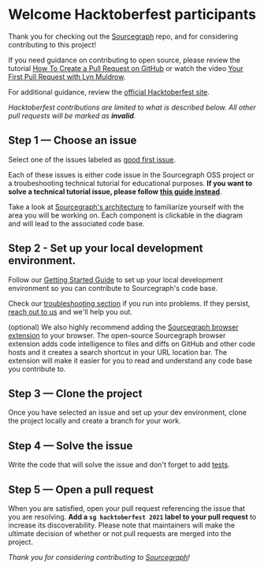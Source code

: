 # Welcome Hacktoberfest participants

Thank you for checking out the [Sourcegraph](https://sourcegraph.com) repo, and for considering contributing to this project!

If you need guidance on contributing to open source, please review the tutorial [How To Create a Pull Request on GitHub](https://www.digitalocean.com/community/tutorials/how-to-create-a-pull-request-on-github) or watch the video [Your First Pull Request with Lyn Muldrow](https://www.youtube.com/watch?v=jZtECuvNRiw). 

For additional guidance, review the [official Hacktoberfest site](https://hacktoberfest.digitalocean.com/). 

_Hacktoberfest contributions are limited to what is described below. All other pull requests will be marked as **invalid**._

## Step 1 — Choose an issue

Select one of the issues labeled as [good first issue](https://github.com/orgs/sourcegraph/projects/210). 

Each of these issues is either code issue in the Sourcegraph OSS project or a troubeshooting technical tutorial for educational purposes. **If you want to solve a technical tutorial issue, please follow [this guide instead](https://github.com/sourcegraph/learn/blob/main/docs/hacktoberfest-2021.md)**.

Take a look at [Sourcegraph's architecture](https://docs.sourcegraph.com/dev/background-information/architecture#diagram) to familiarize yourself with the area you will be working on. Each component is clickable in the diagram and will lead to the associated code base.

## Step 2 - Set up your local development environment.

Follow our [Getting Started Guide](https://github.com/sourcegraph/sourcegraph/blob/main/doc/dev/index.md#getting-started) to set up your local development environment so you can contribute to Sourcegraph's code base.

Check our [troubleshooting section](https://github.com/sourcegraph/sourcegraph/blob/main/doc/dev/index.md#troubleshooting) if you run into problems. If they persist, [reach out to us](https://about.sourcegraph.com/community/) and we'll help you out.

(optional) We also highly recommend adding the [Sourcegraph browser extension](https://docs.sourcegraph.com/integration/browser_extension) to your browser. The open-source Sourcegraph browser extension adds code intelligence to files and diffs on GitHub and other code hosts and it creates a search shortcut in your URL location bar. The extension will make it easier for you to read and understand any code base you contribute to.

## Step 3 — Clone the project

Once you have selected an issue and set up your dev environment, clone the project locally and create a branch for your work.

## Step 4 — Solve the issue

Write the code that will solve the issue and don't forget to add [tests](https://github.com/sourcegraph/sourcegraph/blob/main/doc/dev/how-to/testing.md). 

## Step 5 — Open a pull request

When you are satisfied, open your pull request referencing the issue that you are resolving. **Add a `sg hacktoberfest 2021` label to your pull request** to increase its discoverability. Please note that maintainers will make the ultimate decision of whether or not pull requests are merged into the project.

_Thank you for considering contributing to [Sourcegraph](https://sourcegraph.com)!_
